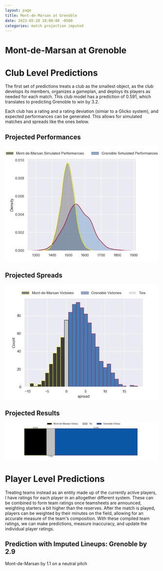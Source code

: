 ```yaml
---  
layout: page  
title: Mont-de-Marsan at Grenoble  
date: 2023-05-20 18:00:00 -0500  
categories: match projection imputed  
---
```

# Mont-de-Marsan at Grenoble

# Club Level Predictions


The first set of predictions treats a club as the smallest object, as the club develops its members, organizes a gameplan, and deploys its players as needed for each match. This club model has a prediction of 0.591, which translates to predicting Grenoble to win by 3.2.

Each club has a rating and a rating deviation (simiar to a Glicko system), and expected performances can be generated. This allows for simulated matches and spreads like the ones below.
## Projected Performances


![Projected Performances](plots/performances_2023-05-20-Grenoble-Mont-de-Marsan.png)
## Projected Spreads


![Projected Spreads](plots/spreads_2023-05-20-Grenoble-Mont-de-Marsan.png)
## Projected Results


![Projected Results](plots/resultbar_2023-05-20-Grenoble-Mont-de-Marsan.png)
# Player Level Predictions


Treating teams instead as an entity made up of the currently active players, I have ratings for each player in an altogether different system. These can be combined to form team ratings once teamsheets are announced, weighting starters a bit higher than the reserves. After the match is played, players can be weighted by their minutes on the field, allowing for an accurate measure of the team's composition. With these compiled team ratings, we can make predictions, measure inaccuracy, and update the individual player ratings.
## Prediction with Imputed Lineups: Grenoble by 2.9


Mont-de-Marsan by 1.1 on a neutral pitch

